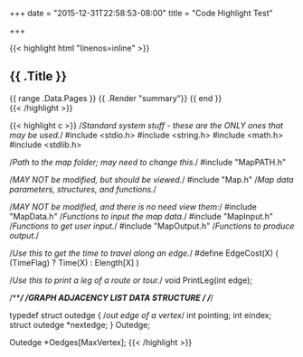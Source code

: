 +++
date = "2015-12-31T22:58:53-08:00"
title = "Code Highlight Test"

+++

{{< highlight html "linenos=inline" >}}
<section id="main">
  <div>
    <h1 id="title">{{ .Title }}</h1>
    {{ range .Data.Pages }}
      {{ .Render "summary"}}
    {{ end }}
  </div>
</section>
{{< /highlight >}}

{{< highlight c >}}
/*Standard system stuff - these are the ONLY ones that may be used.*/
#include <stdio.h>
#include <string.h>
#include <math.h>
#include <stdlib.h>

/*Path to the map folder; may need to change this.*/
#include "MapPATH.h"

/*MAY NOT be modified, but should be viewed.*/
#include "Map.h" /*Map data parameters, structures, and functions.*/

/*MAY NOT be modified, and there is no need view them:*/
#include "MapData.h"   /*Functions to input the map data.*/
#include "MapInput.h"  /*Functions to get user input.*/
#include "MapOutput.h" /*Functions to produce output.*/

/*Use this to get the time to travel along an edge.*/
#define EdgeCost(X) ( (TimeFlag) ? Time(X) : Elength[X] )

/*Use this to print a leg of a route or tour.*/
void PrintLeg(int edge);



/***************************************************************************************/
/*GRAPH ADJACENCY LIST DATA STRUCTURE                                                  */
/***************************************************************************************/

typedef struct outedge {
    /*out edge of a vertex*/
    int pointing;
    int eindex;
    struct outedge *nextedge;
} Outedge;

Outedge *Oedges[MaxVertex];
{{< /highlight >}}